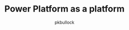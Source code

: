 ---
title: Power Platform as a platform
ms.date: 10/28/2020
author: pkbullock
ms.author: daisyfeller
ms.reviewer: daisyfeller
manager: pamgreen-msft
ms.topic: article
ms.service: power-platform
localization_priority: 
description: "Power Automate vs Logic Apps"
ms.collection:  SPCommunity
---